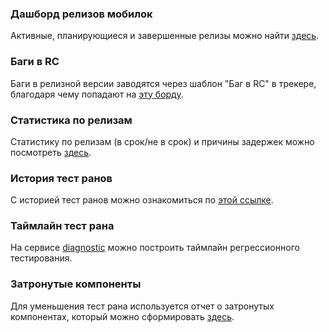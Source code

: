 ### Дашборд релизов мобилок

Активные, планирующиеся и завершенные релизы можно найти [здесь](https://st.yandex-team.ru/dashboard/52153).

### Баги в RC

Баги в релизной версии заводятся через шаблон "Баг в RC" в трекере, благодаря чему попадают на [эту борду](https://st.yandex-team.ru/agile/board/11095).

### Статистика по релизам

Статистику по релизам (в срок/не в срок) и причины задержек можно посмотреть [здесь](https://st.yandex-team.ru/dashboard/41522).

### История тест ранов

С историей тест ранов можно ознакомиться по [этой ссылке](https://testpalm2.yandex-team.ru/bluemarketapps/testruns?launcherArchived=ALL).

### Таймлайн тест рана

На сервисе [diagnostic](http://vla1-3058-522-vla-market-test--185-28468.gencfg-c.yandex.net:28468/test-room/timeline) можно построить таймлайн регрессионного тестирования.

### Затронутые компоненты

Для уменьшения тест рана используется отчет о затронутых компонентах, который можно сформировать [здесь](http://vla1-3058-522-vla-market-test--185-28468.gencfg-c.yandex.net:28468/releases/explosive).
